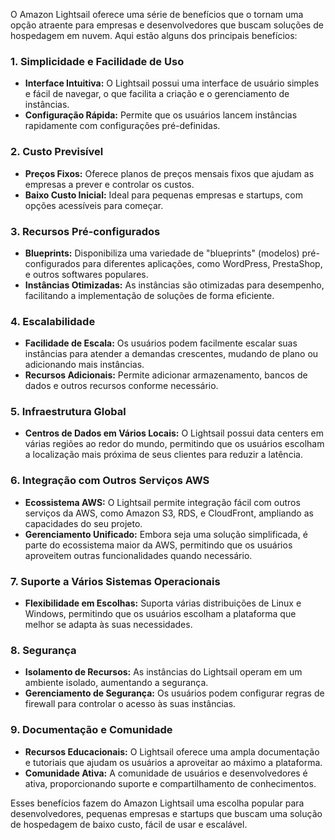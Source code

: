 O Amazon Lightsail oferece uma série de benefícios que o tornam uma opção atraente para empresas e desenvolvedores que buscam soluções de hospedagem em nuvem. Aqui estão alguns dos principais benefícios:

### 1. **Simplicidade e Facilidade de Uso**

- **Interface Intuitiva:** O Lightsail possui uma interface de usuário simples e fácil de navegar, o que facilita a criação e o gerenciamento de instâncias.
- **Configuração Rápida:** Permite que os usuários lancem instâncias rapidamente com configurações pré-definidas.

### 2. **Custo Previsível**

- **Preços Fixos:** Oferece planos de preços mensais fixos que ajudam as empresas a prever e controlar os custos.
- **Baixo Custo Inicial:** Ideal para pequenas empresas e startups, com opções acessíveis para começar.

### 3. **Recursos Pré-configurados**

- **Blueprints:** Disponibiliza uma variedade de "blueprints" (modelos) pré-configurados para diferentes aplicações, como WordPress, PrestaShop, e outros softwares populares.
- **Instâncias Otimizadas:** As instâncias são otimizadas para desempenho, facilitando a implementação de soluções de forma eficiente.

### 4. **Escalabilidade**

- **Facilidade de Escala:** Os usuários podem facilmente escalar suas instâncias para atender a demandas crescentes, mudando de plano ou adicionando mais instâncias.
- **Recursos Adicionais:** Permite adicionar armazenamento, bancos de dados e outros recursos conforme necessário.

### 5. **Infraestrutura Global**

- **Centros de Dados em Vários Locais:** O Lightsail possui data centers em várias regiões ao redor do mundo, permitindo que os usuários escolham a localização mais próxima de seus clientes para reduzir a latência.

### 6. **Integração com Outros Serviços AWS**

- **Ecossistema AWS:** O Lightsail permite integração fácil com outros serviços da AWS, como Amazon S3, RDS, e CloudFront, ampliando as capacidades do seu projeto.
- **Gerenciamento Unificado:** Embora seja uma solução simplificada, é parte do ecossistema maior da AWS, permitindo que os usuários aproveitem outras funcionalidades quando necessário.

### 7. **Suporte a Vários Sistemas Operacionais**

- **Flexibilidade em Escolhas:** Suporta várias distribuições de Linux e Windows, permitindo que os usuários escolham a plataforma que melhor se adapta às suas necessidades.

### 8. **Segurança**

- **Isolamento de Recursos:** As instâncias do Lightsail operam em um ambiente isolado, aumentando a segurança.
- **Gerenciamento de Segurança:** Os usuários podem configurar regras de firewall para controlar o acesso às suas instâncias.

### 9. **Documentação e Comunidade**

- **Recursos Educacionais:** O Lightsail oferece uma ampla documentação e tutoriais que ajudam os usuários a aproveitar ao máximo a plataforma.
- **Comunidade Ativa:** A comunidade de usuários e desenvolvedores é ativa, proporcionando suporte e compartilhamento de conhecimentos.

Esses benefícios fazem do Amazon Lightsail uma escolha popular para desenvolvedores, pequenas empresas e startups que buscam uma solução de hospedagem de baixo custo, fácil de usar e escalável.
